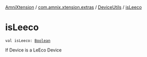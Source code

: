 [AmniXtension](../../index.md) / [com.amnix.xtension.extras](../index.md) / [DeviceUtils](index.md) / [isLeeco](./is-leeco.md)

# isLeeco

`val isLeeco: `[`Boolean`](https://kotlinlang.org/api/latest/jvm/stdlib/kotlin/-boolean/index.html)

If Device is a LeEco Device

